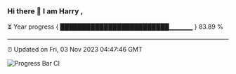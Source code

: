 ### Hi there 👋 I am Harry , 

⏳ Year progress { █████████████████████████▁▁▁▁▁ } 83.89 %

---

⏰ Updated on Fri, 03 Nov 2023 04:47:46 GMT

![Progress Bar CI](https://github.com/duykhang68/duykhang68/workflows/Progress%20Bar%20CI/badge.svg)
